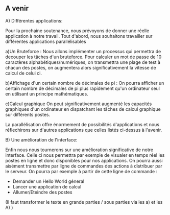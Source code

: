 A venir
-------

A) Différentes applications:

Pour la prochaine soutenance, nous prévoyons de donner une réelle
application à notre travail. 
Tout d'abord, nous souhaitons travailler sur différentes applications
parallélisables

a)Un Bruteforce :
Nous allons implémenter un processus qui permettra de decouper les tâches
d'un bruteforce. Pour calculer un mot de passe de 10 caractères
alphabétiques/numériques, on transmettra une plage de test à chacun des
postes, on augmentera alors significativement la vitesse de calcul de celui ci.

b)Affichage d'un certain nombre de décimales de pi :
On pourra afficher un certain nombre de décimales de pi plus rapidement qu'un
ordinateur seul en utilisant un principe mathématiques.

c)Calcul graphique
On peut significativement augmenté les capacités graphiques d'un ordinateur en
dispatchant les tâches de calcul graphique sur différents postes.


La parallélisation offre énormement de possibilités d'applications et nous
réflechirons sur d'autres applications que celles listés ci-dessus à l'avenir.

B) Une amélioration de l'interface:

Enfin nous nous tournerons sur une amélioration significative de notre
interface. Celle ci nous permettra par exemple de visualer en temps réel les 
postes en ligne et donc disponibles pour nos applications. On pourra aussi
aisément transmettre par ligne de commandes des actions à distribuer par le
serveur. On pourra par exemple à partir de cette ligne de commande :

- Demander un Hello World géneral
- Lancer une application de calcul
- Allumer/Eteindre des postes




(Il faut transformer le texte en grande parties / sous parties via les a) et
les A) )
